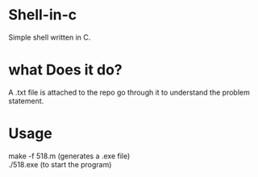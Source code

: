 # Shell-in-c
Simple shell written in C.


# what Does it do?
A .txt file is attached to the repo go through it to understand the problem statement.

# Usage
make -f 518.m (generates a .exe file) <br>
./518.exe (to start the program)

